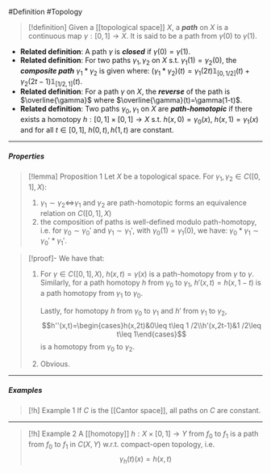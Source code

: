 #Definition #Topology 

> [!definition]
> Given a [[topological space]] $X$, a ***path*** on $X$ is a continuous map $\gamma:[0,1]\to X$. It is said to be a path from $\gamma(0)$ to $\gamma(1)$. 
- **Related definition**: A path $\gamma$ is ***closed*** if $\gamma(0)=\gamma(1)$.
- **Related definition**: For two paths $\gamma_{1},\gamma_{2}$ on $X$ s.t. $\gamma_{1}(1)=\gamma_{2}(0)$, the ***composite path*** $\gamma_{1}*\gamma_{2}$ is given where: $(\gamma_{1}*\gamma_{2})(t)=\gamma_{1}(2t)\mathbb{1}_{[0, 1/ 2]}(t)+\gamma_{2}(2t-1)\mathbb{1}_{[1/ 2, 1]}(t)$.
- **Related definition**: For a path $\gamma$ on $X$, the ***reverse*** of the path is $\overline{\gamma}$ where $\overline{\gamma}(t)=\gamma(1-t)$.
- **Related definition**: Two paths $\gamma_{0},\gamma_{1}$ on $X$ are ***path-homotopic*** if there exists a homotopy $h:[0,1]\times[0,1]\to X$ s.t. $h(x,0)=\gamma_{0}(x)$, $h(x,1)=\gamma_{1}(x)$ and for all $t\in[0,1]$, $h(0,t),h(1,t)$ are constant.
---
##### Properties
> [!lemma] Proposition 1
> Let $X$ be a topological space. For $\gamma_{1},\gamma_{2}\in C([0,1],X)$:
> 1. $\gamma_{1}\sim\gamma_{2}\iff$$\gamma_{1}$ and $\gamma_{2}$ are path-homotopic forms an equivalence relation on $C([0,1],X)$
> 2. the composition of paths is well-defined modulo path-homotopy, i.e. for $\gamma_{0}\sim\gamma_{0}'$ and $\gamma_{1}\sim\gamma_{1}'$, with $\gamma_{0}(1)=\gamma_{1}(0)$, we have: $\gamma_{0}*\gamma_{1}\sim \gamma_{0}'*\gamma_{1}'$.

> [!proof]-
> We have that:
> 1. For $\gamma\in C([0,1],X)$, $h(x,t)=\gamma(x)$ is a path-homotopy from $\gamma$ to $\gamma$. Similarly, for a path homotopy $h$ from $\gamma_{0}$ to $\gamma_{1}$, $h'(x,t)=h(x,1-t)$ is a path homotopy from $\gamma_{1}$ to $\gamma_{0}$.
>    
>    Lastly, for homotopy $h$ from $\gamma_{0}$ to $\gamma_{1}$ and $h'$ from $\gamma_{1}$ to $\gamma_{2}$, $$h''(x,t)=\begin{cases}h(x,2t)&0\leq t\leq 1 /2\\h'(x,2t-1)&1 /2\leq t\leq 1\end{cases}$$is a homotopy from $\gamma_{0}$ to $\gamma_{2}$.
> 2. Obvious.
---
##### Examples
> [!h] Example 1
> If $C$ is the [[Cantor space]], all paths on $C$ are constant.
---
> [!h] Example 2
> A [[homotopy]] $h:X\times[0,1]\to Y$ from $f_{0}$ to $f_{1}$ is a path from $f_{0}$ to $f_{1}$ in $C(X,Y)$ w.r.t. compact-open topology, i.e. $$\gamma_{h}(t)(x)=h(x,t)$$